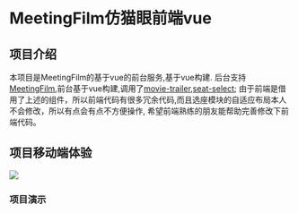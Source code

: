 # MeetingFilm仿猫眼前端vue

## 项目介绍
本项目是MeetingFilm的基于vue的前台服务,基于vue构建.
后台支持[MeetingFilm](https://github.com/Goinsist/MeetingFilm),前台基于vue构建,调用了[movie-trailer](https://github.com/Goinsist/movie-trailer),[seat-select](https://github.com/zenghao0219/seat-select);
由于前端是借用了上述的组件，所以前端代码有很多冗余代码,而且选座模块的自适应布局本人不会修改，所以有点会有点不方便操作,
希望前端熟练的朋友能帮助完善修改下前端代码。

## 项目移动端体验

<img src="http://img.gongyu91.cn/meetingfilm.png" />


### 项目演示
